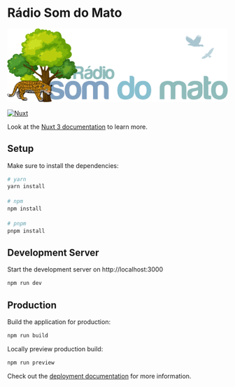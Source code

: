 # Rádio Som do Mato

![Rádio Som do Mato](public/img/logo.svg "Rádio Som do Mato")

[![Nuxt](https://github.com/somdomato/somdomato.com/actions/workflows/nuxt.yml/badge.svg)](https://github.com/somdomato/somdomato.com/actions/workflows/nuxt.yml)

Look at the [Nuxt 3 documentation](https://nuxt.com/docs/getting-started/introduction) to learn more.

## Setup

Make sure to install the dependencies:

```bash
# yarn
yarn install

# npm
npm install

# pnpm
pnpm install
```

## Development Server

Start the development server on http://localhost:3000

```bash
npm run dev
```

## Production

Build the application for production:

```bash
npm run build
```

Locally preview production build:

```bash
npm run preview
```

Check out the [deployment documentation](https://nuxt.com/docs/getting-started/deployment) for more information.

